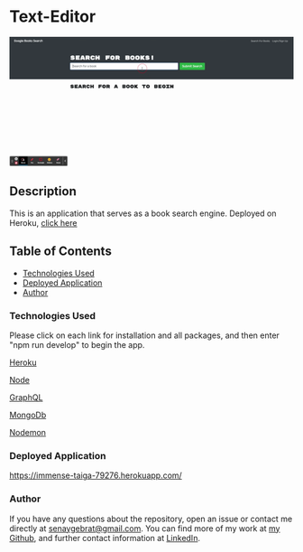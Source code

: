# Text-Editor

![Book Search Engine Preview](./client/src/assets/Google%20Book%20Search.gif)


## Description

This is an application that serves as a book search engine. Deployed on Heroku, [click here](https://immense-taiga-79276.herokuapp.com/)

## Table of Contents

- [Technologies Used](#technologies-used)
- [Deployed Application](#deployed-application)
- [Author](#author)


### Technologies Used
Please click on each link for installation and all packages, and then enter "npm run develop" to begin the app.

[Heroku](https://www.heroku.com)

[Node](https://nodejs.org/en/download/)

[GraphQL](https://www.npmjs.com/package/graphql)

[MongoDb](https://www.mongodb.com/cloud/atlas)

[Nodemon](https://www.npmjs.com/package/nodemon)


### Deployed Application

https://immense-taiga-79276.herokuapp.com/

### Author

If you have any questions about the repository, open an issue or contact me directly at senaygebrat@gmail.com. You can find more of my work at [my Github](https://github.com/senaygebrat?tab=repositories), and further contact information at [LinkedIn](https://linkedin.com/in/senayg).